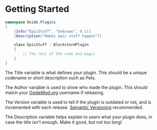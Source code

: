 # Getting Started

``` csharp
namespace Oxide.Plugins
{
    [Info("EpicStuff", "Unknown", 0.1)]
    [Description("Makes epic stuff happen")]

    class EpicStuff : BlockstormPlugin
    {
        // The rest of the code and magic
    }
}
```

The Title variable is what defines your plugin. This should be a unique codename or short description such as Pets.

The Author variable is used to show who made the plugin. This should match your [OxideMod.org](http://oxidemod.org/) username if releasing.

The Version variable is used to tell if the plugin is outdated or not, and is incremented with each release. [Semantic Versioning](http://semver.org/) recommended.

The Description variable helps explain to users what your plugin does, in case the title isn't enough. Make it good, but not too long!
